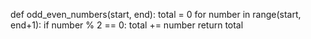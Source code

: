 def odd_even_numbers(start, end):
total = 0
for number in range(start, end+1):
  if number % 2 == 0:
    total += number
return total    